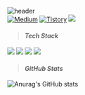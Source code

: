 
![header](https://capsule-render.vercel.app/api?type=waving&height=250&color=gradient&animation=fadeIn&fontColor=ffffff&fontAlign=13&fontAlignY=40&descAlign=16&descAlignY=55&text=Tim&fontSize=60&desc=Android%20Developer)  
<a href="https://medium.com/@bso11246"><img alt="Medium" src="https://skydoves.github.io/badges/Story-Medium.svg"/></a>
<a href="https://blackmanta.tistory.com/"><img alt="Tistory" src="https://img.shields.io/badge/Tistory-white?style=flat&logo=Tistory&logoColor=black"/></a>
<a href="https://url.kr/s9z5pr"><img src="https://img.shields.io/badge/Resume-black?style=flat&logo=Notion&logoColor=white"/></a>
> #### *Tech Stack*   
<img src="https://img.shields.io/badge/-Kotlin-FA7343?style=flat&logo=Kotlin"/> <img src="https://img.shields.io/badge/-Java-FA7343?style=flat&logo=Java"/> <img src="https://img.shields.io/badge/-Flutter-FA7343?style=flat&logo=Flutter&logoColor=blue"/> <img src="https://img.shields.io/badge/-Android-FA7343?style=flat&logo=Android"/>

> #### *GitHub Stats*
![Anurag's GitHub stats](https://github-readme-stats-one-bice.vercel.app/api?username=bsw112&show_icons=true&theme=material-palenight&count_private=true&hide_border=true&include_all_commits=true&role=OWNER,ORGANIZATION_MEMBER,COLLABORATOR&hide_title=true&hide=contribs)    
  
